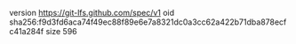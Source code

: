 version https://git-lfs.github.com/spec/v1
oid sha256:f9d3fd6aca74f49ec88f89e6e7a8321dc0a3cc62a422b71dba878ecfc41a284f
size 596
